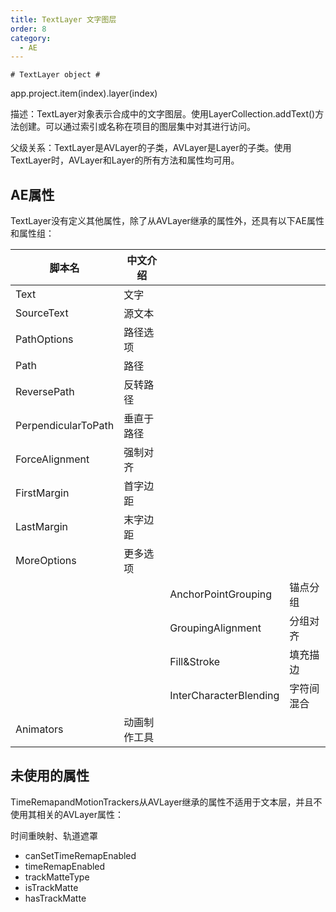 ```yaml
---
title: TextLayer 文字图层
order: 8
category:
  - AE
---
```

    # TextLayer object #

app.project.item(index).layer(index)

描述：TextLayer对象表示合成中的文字图层。使用LayerCollection.addText()方法创建。可以通过索引或名称在项目的图层集中对其进行访问。

父级关系：TextLayer是AVLayer的子类，AVLayer是Layer的子类。使用TextLayer时，AVLayer和Layer的所有方法和属性均可用。

## AE属性 #

TextLayer没有定义其他属性，除了从AVLayer继承的属性外，还具有以下AE属性和属性组：

|脚本名 | 中文介绍 |  ||
|---|---|---|---|
|Text | 文字 |  ||
|SourceText | 源文本 |  ||
|PathOptions | 路径选项 |  ||
|Path | 路径 |  ||
|ReversePath | 反转路径 |  ||
|PerpendicularToPath | 垂直于路径 |  ||
|ForceAlignment | 强制对齐 |  ||
|FirstMargin | 首字边距 |  ||
|LastMargin | 末字边距 |  ||
|MoreOptions | 更多选项 |  ||
||  | AnchorPointGrouping | 锚点分组|
||  | GroupingAlignment | 分组对齐|
||  | Fill&Stroke | 填充描边|
||  | InterCharacterBlending | 字符间混合|
|Animators | 动画制作工具 |  ||
  
## 未使用的属性 #

TimeRemapandMotionTrackers从AVLayer继承的属性不适用于文本层，并且不使用其相关的AVLayer属性：

时间重映射、轨道遮罩

  * canSetTimeRemapEnabled
  * timeRemapEnabled
  * trackMatteType
  * isTrackMatte
  * hasTrackMatte

